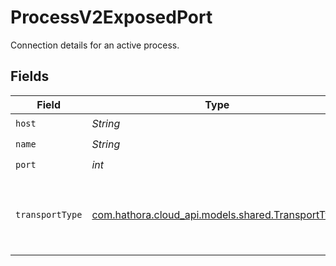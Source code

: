 # ProcessV2ExposedPort

Connection details for an active process.


## Fields

| Field                                                                                     | Type                                                                                      | Required                                                                                  | Description                                                                               |
| ----------------------------------------------------------------------------------------- | ----------------------------------------------------------------------------------------- | ----------------------------------------------------------------------------------------- | ----------------------------------------------------------------------------------------- |
| `host`                                                                                    | *String*                                                                                  | :heavy_check_mark:                                                                        | N/A                                                                                       |
| `name`                                                                                    | *String*                                                                                  | :heavy_check_mark:                                                                        | N/A                                                                                       |
| `port`                                                                                    | *int*                                                                                     | :heavy_check_mark:                                                                        | N/A                                                                                       |
| `transportType`                                                                           | [com.hathora.cloud_api.models.shared.TransportType](../../models/shared/TransportType.md) | :heavy_check_mark:                                                                        | Transport type specifies the underlying communication protocol to the exposed port.       |